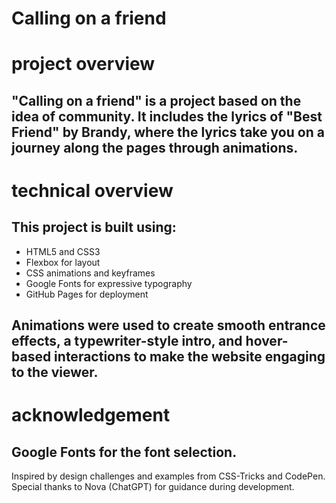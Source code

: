 # Calling on a friend

# project overview
## "Calling on a friend" is a project based on the idea of community. It includes the lyrics of "Best Friend" by Brandy, where the lyrics take you on a journey along the pages through animations. 

# technical overview
## This project is built using:

- HTML5 and CSS3
- Flexbox for layout
- CSS animations and keyframes
- Google Fonts for expressive typography
- GitHub Pages for deployment
## Animations were used to create smooth entrance effects, a typewriter-style intro, and hover-based interactions to make the website engaging to the viewer.

# acknowledgement
## Google Fonts for the font selection. 
Inspired by design challenges and examples from CSS-Tricks and CodePen.  
Special thanks to Nova (ChatGPT) for guidance during development.  
